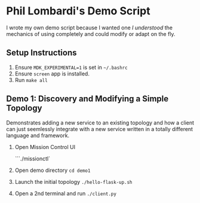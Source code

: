 # Phil Lombardi's Demo Script

I wrote my own demo script because I wanted one *I understood* the mechanics of using completely and could modify or adapt on the fly.

## Setup Instructions

1. Ensure `MDK_EXPERIMENTAL=1` is set in `~/.bashrc`
2. Ensure `screen` app is installed.
3. Run `make all`

## Demo 1: Discovery and Modifying a Simple Topology

Demonstrates adding a new service to an existing topology and how a client can just seemlessly integrate with a new service written in a totally different language and framework.

1. Open Mission Control UI

   ```./missionctl`
2. Open demo directory `cd demo1`
3. Launch the initial topology `./hello-flask-up.sh`
4. Open a 2nd terminal and run `./client.py` 

